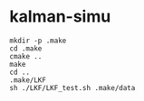 # kalman-simu

```
mkdir -p .make
cd .make
cmake ..
make
cd ..
.make/LKF
sh ./LKF/LKF_test.sh .make/data
```